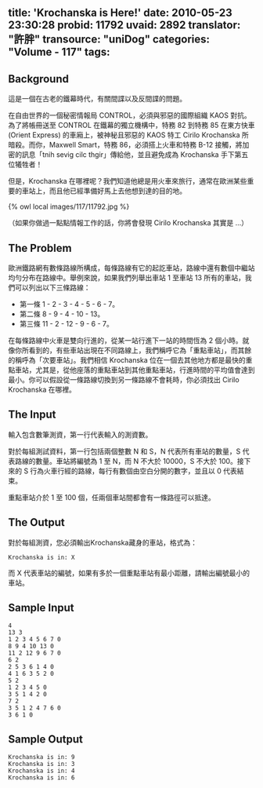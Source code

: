 title: 'Krochanska is Here!'
date: 2010-05-23 23:30:28
probid: 11792
uvaid: 2892
translator: "許胖"
transource: "uniDog"
categories: "Volume - 117"
tags:
---

## Background ##

這是一個在古老的鐵幕時代，有關間諜以及反間諜的問題。

在自由世界的一個秘密情報局 CONTROL，必須與邪惡的國際組織 KAOS 對抗。為了將帳冊送至 CONTROL 在鐵幕的獨立機構中，特務 82 到特務 85 在東方快車 (Orient Express) 的車廂上，被神秘且邪惡的 KAOS 特工 Cirilo Krochanska 所暗殺。而你，Maxwell Smart，特務 86，必須搭上火車和特務 B-12 接觸，將加密的訊息「tnih sevig cilc thgir」傳給他，並且避免成為 Krochanska 手下第五位犧牲者！

但是，Krochanska 在哪裡呢？我們知道他總是用火車來旅行，通常在歐洲某些重要的車站上，而且他已經準備好馬上去他想到達的目的地。

{% owl local images/117/11792.jpg %}

（如果你做過一點點情報工作的話，你將會發現 Cirilo Krochanska 其實是 ...）

## The Problem ##

歐洲鐵路網有數條路線所構成，每條路線有它的起訖車站，路線中還有數個中繼站均勻分布在路線中。舉例來說，如果我們列舉出車站 1 至車站 13 所有的車站，我們可以列出以下三條路線：

- 第一條 1 - 2 - 3 - 4 - 5 - 6 - 7。
- 第二條 8 - 9 - 4 - 10 - 13。
- 第三條 11 - 2 - 12 - 9 - 6 - 7。

在每條路線中火車是雙向行進的，從某一站行進下一站的時間恆為 2 個小時。就像你所看到的，有些車站出現在不同路線上，我們稱呼它為「重點車站」，而其餘的稱呼為「次要車站」。我們相信 Krochanska 位在一個去其他地方都是最快的重點車站，尤其是，從他座落的重點車站到其他重點車站，行進時間的平均值會達到最小。你可以假設從一條路線切換到另一條路線不會耗時，你必須找出 Cirilo Krochanska 在哪裡。

<!-- more -->

## The Input ##

輸入包含數筆測資，第一行代表輸入的測資數。

對於每組測試資料，第一行包括兩個整數 N 和 S，N 代表所有車站的數量，S 代表路線的數量。車站將編號為 1 至 N，而 N 不大於 10000，S 不大於 100。接下來的 S 行為火車行經的路線，每行有數個由空白分開的數字，並且以 0 代表結束。

重點車站介於 1 至 100 個，任兩個車站間都會有一條路徑可以抵達。

## The Output ##

對於每組測資，您必須輸出Krochanska藏身的車站，格式為：

`Krochanska is in: X`

而 X 代表車站的編號，如果有多於一個重點車站有最小距離，請輸出編號最小的車站。

## Sample Input ##

	4
	13 3
	1 2 3 4 5 6 7 0
	8 9 4 10 13 0
	11 2 12 9 6 7 0
	6 2
	2 5 3 6 1 4 0
	4 1 6 3 5 2 0
	5 2
	1 2 3 4 5 0
	3 5 1 4 2 0
	7 2
	3 5 1 2 4 7 6 0
	3 6 1 0

## Sample Output ##

	Krochanska is in: 9
	Krochanska is in: 3
	Krochanska is in: 4
	Krochanska is in: 6